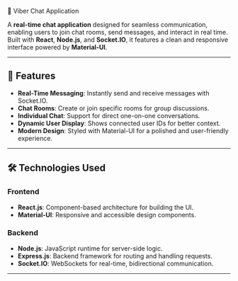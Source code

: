 💬 Viber Chat Application

A **real-time chat application** designed for seamless communication, enabling users to join chat rooms, send messages, and interact in real time. Built with **React**, **Node.js**, and **Socket.IO**, it features a clean and responsive interface powered by **Material-UI**.

---

## 🚀 Features

- **Real-Time Messaging**: Instantly send and receive messages with Socket.IO.
- **Chat Rooms**: Create or join specific rooms for group discussions.
- **Individual Chat**: Support for direct one-on-one conversations.
- **Dynamic User Display**: Shows connected user IDs for better context.
- **Modern Design**: Styled with Material-UI for a polished and user-friendly experience.

---

## 🛠️ Technologies Used

### **Frontend**
- **React.js**: Component-based architecture for building the UI.
- **Material-UI**: Responsive and accessible design components.

### **Backend**
- **Node.js**: JavaScript runtime for server-side logic.
- **Express.js**: Backend framework for routing and handling requests.
- **Socket.IO**: WebSockets for real-time, bidirectional communication.

---
